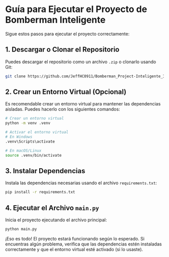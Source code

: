 # Guía para Ejecutar el Proyecto de Bomberman Inteligente

Sigue estos pasos para ejecutar el proyecto correctamente:

## 1. Descargar o Clonar el Repositorio
Puedes descargar el repositorio como un archivo `.zip` o clonarlo usando Git:

```bash
git clone https://github.com/JeffHC0911/Bomberman_Project-Inteligente_I.git
```

## 2. Crear un Entorno Virtual (Opcional)
Es recomendable crear un entorno virtual para mantener las dependencias aisladas. Puedes hacerlo con los siguientes comandos:

```bash
# Crear un entorno virtual
python -m venv .venv

# Activar el entorno virtual
# En Windows
.venv\Scripts\activate

# En macOS/Linux
source .venv/bin/activate
```

## 3. Instalar Dependencias
Instala las dependencias necesarias usando el archivo `requirements.txt`:

```bash
pip install -r requirements.txt
```

## 4. Ejecutar el Archivo `main.py`
Inicia el proyecto ejecutando el archivo principal:

```bash
python main.py
```

¡Eso es todo! El proyecto estará funcionando según lo esperado. Si encuentras algún problema, verifica que las dependencias estén instaladas correctamente y que el entorno virtual esté activado (si lo usaste).

